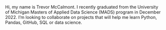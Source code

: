 Hi, my name is Trevor McCalmont. I recently graduated from the University of Michigan Masters of Applied Data Science (MADS) program in December 2022. I’m looking to collaborate on projects that will help me learn Python, Pandas, GitHub, SQL or data science.

<!---
TrevBot17/TrevBot17 is a ✨ special ✨ repository because its `README.md` (this file) appears on your GitHub profile.
You can click the Preview link to take a look at your changes.
--->
